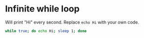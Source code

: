 # Infinite while loop

Will print "Hi" every second. Replace ```echo Hi``` with your own code.

```bash
while true; do echo Hi; sleep 1; done
```
